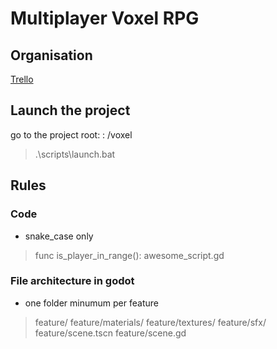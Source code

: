 # Multiplayer Voxel RPG

## Organisation
<a href="https://trello.com/b/2ESJdCaI/voxel" title="trello link">Trello</a>

## Launch the project
go to the project root: : /voxel
> .\scripts\launch.bat

## Rules
### Code
- snake_case only
> func is_player_in_range():
> awesome_script.gd

### File architecture in godot
- one folder minumum per feature
> feature/
> feature/materials/
> feature/textures/
> feature/sfx/
> feature/scene.tscn
> feature/scene.gd
